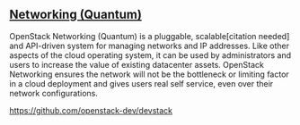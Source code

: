 
## [Networking (Quantum)](http://en.wikipedia.org/wiki/OpenStack#Networking_.28Quantum.29)
OpenStack Networking (Quantum) is a pluggable, scalable[citation needed] and API-driven system for managing networks and IP addresses. Like other aspects of the cloud operating system, it can be used by administrators and users to increase the value of existing datacenter assets. OpenStack Networking ensures the network will not be the bottleneck or limiting factor in a cloud deployment and gives users real self service, even over their network configurations.

https://github.com/openstack-dev/devstack